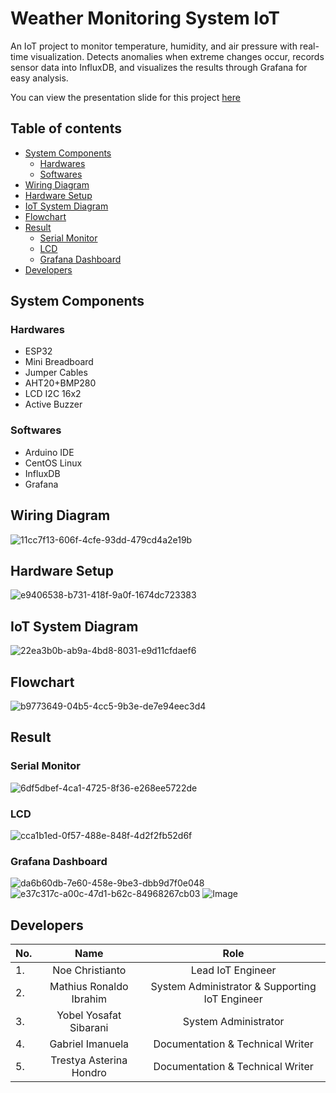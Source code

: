 # Weather Monitoring System IoT
An IoT project to monitor temperature, humidity, and air pressure with real-time visualization.  Detects anomalies when extreme changes occur, records sensor data into InfluxDB, and visualizes the results through Grafana for easy analysis.

You can view the presentation slide for this project [here](docs/Presentasi%20Tugas%20Besar%20Mata%20Kuliah%20Internet%20of%20Things_Kelompok%202.pdfpresentation.pdf)

## Table of contents
* [System Components](#system-components)
    * [Hardwares](#hardwares)
    * [Softwares](#softwares)
* [Wiring Diagram](#wiring-diagram)
* [Hardware Setup](#hardware-setup)
* [IoT System Diagram](#iot-system-diagram)
* [Flowchart](#flowchart)
* [Result](#result)
    * [Serial Monitor](#serial-monitor)
    * [LCD](#lcd)
    * [Grafana Dashboard](#grafana-dashboard)
* [Developers](#developers)

## System Components
### Hardwares
- ESP32
- Mini Breadboard
- Jumper Cables
- AHT20+BMP280
- LCD I2C 16x2
- Active Buzzer

### Softwares
- Arduino IDE
- CentOS Linux
- InfluxDB
- Grafana

## Wiring Diagram
![11cc7f13-606f-4cfe-93dd-479cd4a2e19b](https://github.com/user-attachments/assets/11cc7f13-606f-4cfe-93dd-479cd4a2e19b)

## Hardware Setup
![e9406538-b731-418f-9a0f-1674dc723383](https://github.com/user-attachments/assets/e9406538-b731-418f-9a0f-1674dc723383)

## IoT System Diagram
![22ea3b0b-ab9a-4bd8-8031-e9d11cfdaef6](https://github.com/user-attachments/assets/22ea3b0b-ab9a-4bd8-8031-e9d11cfdaef6)

## Flowchart
![b9773649-04b5-4cc5-9b3e-de7e94eec3d4](https://github.com/user-attachments/assets/b9773649-04b5-4cc5-9b3e-de7e94eec3d4)

## Result
### Serial Monitor
![6df5dbef-4ca1-4725-8f36-e268ee5722de](https://github.com/user-attachments/assets/6df5dbef-4ca1-4725-8f36-e268ee5722de)

### LCD
![cca1b1ed-0f57-488e-848f-4d2f2fb52d6f](https://github.com/user-attachments/assets/cca1b1ed-0f57-488e-848f-4d2f2fb52d6f)

### Grafana Dashboard
![da6b60db-7e60-458e-9be3-dbb9d7f0e048](https://github.com/user-attachments/assets/da6b60db-7e60-458e-9be3-dbb9d7f0e048)
![e37c317c-a00c-47d1-b62c-84968267cb03](https://github.com/user-attachments/assets/e37c317c-a00c-47d1-b62c-84968267cb03)
![Image](https://github.com/user-attachments/assets/ebdc2f23-34ad-4306-a63e-feafb8408746)

## Developers
|No.| Name| Role|
|:-----|:-------:| :------:|
|1. | Noe Christianto| Lead IoT Engineer|
|2. | Mathius Ronaldo Ibrahim| System Administrator & Supporting IoT Engineer|
|3. | Yobel Yosafat Sibarani| System Administrator|
|4. | Gabriel Imanuela| Documentation & Technical Writer|
|5. | Trestya Asterina Hondro| Documentation & Technical Writer|